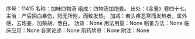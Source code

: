 序号：11415
名称：加味四物汤
组成：四物汤加炮姜。
出处：《金鉴》卷四十七。
主治：产后阴血暴伤，阳无所附，而致发热。
加减：若头疼恶寒而发热者，属外感，去炮姜，加柴胡、葱白。
功效：None
用法用量：None
制备方法：None
临床应用：None
各家论述：None
用药禁忌：None
附注：None
